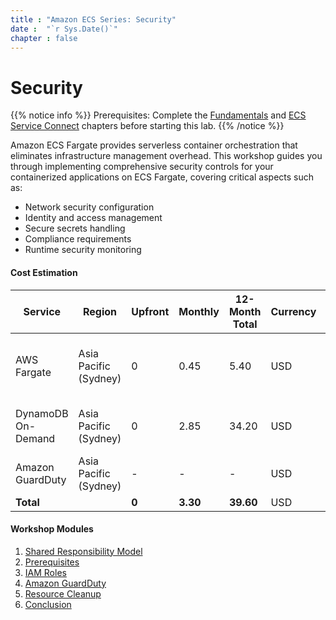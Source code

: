 ```yaml
---
title : "Amazon ECS Series: Security"
date :  "`r Sys.Date()`" 
chapter : false
---
```


# Security

{{% notice info %}}
Prerequisites: Complete the [Fundamentals](https://aws-fcj-ecs-workshop.github.io/Amazon-ECS-Immersion-Day/fundamentals/) and [ECS Service Connect](https://aws-fcj-ecs-workshop.github.io/Amazon-ECS-Immersion-Day/networking/) chapters before starting this lab.
{{% /notice %}}

Amazon ECS Fargate provides serverless container orchestration that eliminates infrastructure management overhead. This workshop guides you through implementing comprehensive security controls for your containerized applications on ECS Fargate, covering critical aspects such as:

- Network security configuration
- Identity and access management
- Secure secrets handling
- Compliance requirements
- Runtime security monitoring

#### Cost Estimation

| Service               | Region                  | Upfront | Monthly | 12-Month Total | Currency | Configuration Summary |
|-----------------------|-------------------------|---------|---------|----------------|----------|------------------------|
| AWS Fargate           | Asia Pacific (Sydney)   | 0       | 0.45    | 5.40           | USD      | Linux, x86, 15 minutes per task daily, 20 GB storage, 2 GB memory |
| DynamoDB On-Demand    | Asia Pacific (Sydney)   | 0       | 2.85    | 34.20          | USD      | Standard tables, 5 KB items, 10 GB storage |
| Amazon GuardDuty      | Asia Pacific (Sydney)   | -       | -       | -              | USD      | Container runtime monitoring |
| **Total**             |                         | **0**   | **3.30**| **39.60**      | USD      |                        |

#### Workshop Modules

1. [Shared Responsibility Model](1-shared-responsibility-model/)
2. [Prerequisites](2-prerequisites/)
3. [IAM Roles](3-iam-roles/)
4. [Amazon GuardDuty](4-amazon-guardduty/)
5. [Resource Cleanup](5-clean-resources/)
6. [Conclusion](6-conclusion/)